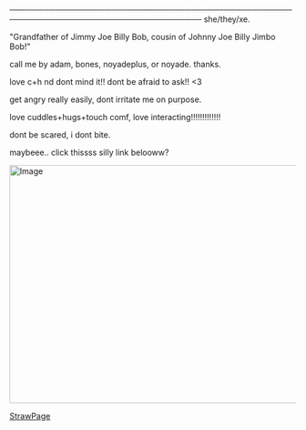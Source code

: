────────────────────────────────────────────────────────────────────────────────────
                                        she/they/xe.


"Grandfather of Jimmy Joe Billy Bob, cousin of Johnny Joe Billy Jimbo Bob!"

call me by adam, bones, noyadeplus, or noyade. thanks.

love c+h nd dont mind it!! dont be afraid to ask!! <3 

get angry really easily, dont irritate me on purpose.

love cuddles+hugs+touch comf, love interacting!!!!!!!!!!!!! 

dont be scared, i dont bite.

maybeee.. click thissss silly link belooww?

<img width="562" height="418" alt="Image" src="https://github.com/user-attachments/assets/0b42a581-c942-4e41-a425-f7943a6b3711" />

[StrawPage](https://noyadeplus.straw.page/)

